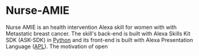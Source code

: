 # Nurse-AMIE


Nurse AMIE is an health intervention Alexa skill for women with with Metastatic breast cancer. The skill's back-end is built with Alexa Skills Kit SDK (ASK-SDK) in [Python](https://developer.amazon.com/en-US/docs/alexa/alexa-skills-kit-sdk-for-python/overview.html) and its front-end is built with Alexa Presentation Language ([APL](https://developer.amazon.com/en-US/docs/alexa/alexa-presentation-language/understand-apl.html)). The motivation of open

